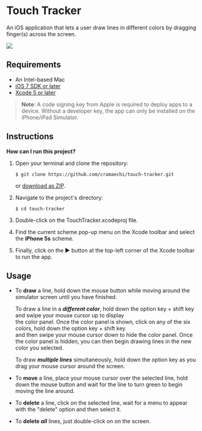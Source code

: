 # Touch Tracker
An iOS application that lets a user draw lines in different colors by dragging finger(s) across the screen.

<img src="https://media.giphy.com/media/xT0xeLNdvyCGDKutVK/giphy.gif">

## Requirements
  * An Intel-based Mac
  * [iOS 7 SDK or later](https://developer.apple.com/download/)
  * [Xcode 5 or later](https://developer.apple.com/xcode/)
  
   > **Note**: A code signing key from Apple is required to deploy apps to a device. Without a developer key, the app
   >           can only be installed on the iPhone/iPad Simulator.
  
## Instructions
**How can I run this project?**

1. Open your terminal and clone the repository:
   ```
   $ git clone https://github.com/cramaechi/touch-tracker.git
   ```
   or [download as ZIP](https://github.com/cramaechi/touch-tracker/archive/master.zip).
  
2. Navigate to the project's directory:
   ```
   $ cd touch-tracker
   ```
   
3. Double-click on the TouchTracker.xcodeproj file.
   
4. Find the current scheme pop-up menu on the Xcode toolbar and select the  **iPhone 5s** scheme.
   
5. Finally, click on the ► button at the top-left corner of the Xcode toolbar to run the app.

## Usage
* To **draw** a line, hold down the mouse button while moving around the simulator screen until you have finished.
  
  To draw a line in a **_different color_**, hold down the option key + shift key and swipe your mouse cursor up to display<br />
  the color panel. Once the color panel is shown, click on any of the six colors, hold down the option key + shift key<br />
  and then swipe your mouse cursor down to hide the color panel. Once the color panel is hidden, you can then begin
  drawing lines in the new color you selected.
  
  To draw **_multiple lines_** simultaneously, hold down the option key as you drag your mouse cursor around the screen.
  
* To **move** a line, place your mouse cursor over the selected line, hold down the mouse button and wait for
  the line to turn green to begin moving the line around.
  
* To **delete** a line, click on the selected line, wait for a menu to appear with the "delete" option and then select it.

* To **delete _all_** lines, just double-click on on the screen.
